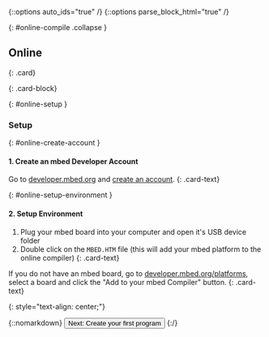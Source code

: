 {::options auto_ids="true" /}
{::options parse_block_html="true" /}

{: #online-compile .collapse }
<div>

## Online

{: .card}
<div>

{: .card-block}
<div>

{: #online-setup }
### Setup

{: #online-create-account }
#### 1. Create an mbed Developer Account

Go to [developer.mbed.org](https://developer.mbed.org) and [create an account](https://developer.mbed.org/account/signup/?next=%2F).
{: .card-text}

{: #online-setup-environment }
#### 2. Setup Environment

1. Plug your mbed board into your computer and open it's USB device folder
2. Double click on the `MBED.HTM` file (this will add your mbed platform to the online compiler)
{: .card-text}

If you do not have an mbed board, go to [developer.mbed.org/platforms](https://developer.mbed.org/platforms), select a board and click the "Add to your mbed Compiler" button.
{: .card-text}

</div>
</div>
<p></p>

{: style="text-align: center;"}
<div>
  {::nomarkdown}
    <button class="btn btn-outline-primary" type="button" 
      data-toggle="collapse" data-parent="#blinky" data-target="#blinky-online" 
      aria-controls="blinky-online">Next: Create your first program</button>
  {:/}
</div>

</div>
